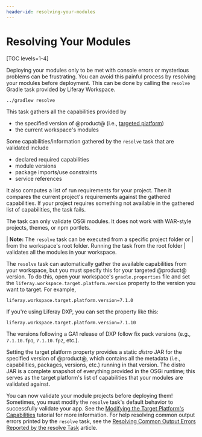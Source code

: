 ```yaml
---
header-id: resolving-your-modules
---
```


# Resolving Your Modules

[TOC levels=1-4]

Deploying your modules only to be met with console errors or mysterious
problems can be frustrating. You can avoid this painful process by resolving
your modules before deployment. This can be done by calling the
`resolve` Gradle task provided by Liferay Workspace.

    ../gradlew resolve

This task gathers all the capabilities provided by
 
- the specified version of @product@ (i.e., [targeted platform](/docs/7-1/tutorials/-/knowledge_base/t/managing-the-target-platform-for-liferay-workspace))
- the current workspace's modules

Some capabilities/information gathered by the `resolve` task that are validated
include

- declared required capabilities
- module versions
- package imports/use constraints
- service references

It also computes a list of run requirements for your project. Then it compares
the current project's requirements against the gathered capabilities. If your
project requires something not available in the gathered list of capabilities,
the task fails.

The task can only validate OSGi modules. It does not work with WAR-style
projects, themes, or npm portlets.

| **Note:** The `resolve` task can be executed from a specific project folder or
| from the workspace's root folder. Running the task from the root folder
| validates all the modules in your workspace.

The `resolve` task can automatically gather the available capabilities from your
workspace, but you must specify this for your targeted @product@ version. To do
this, open your workspace's `gradle.properties` file and set the
`liferay.workspace.target.platform.version` property to the version you want to
target. For example,

    liferay.workspace.target.platform.version=7.1.0

If you're using Liferay DXP, you can set the property like this:

    liferay.workspace.target.platform.version=7.1.10

The versions following a GA1 release of DXP follow fix pack versions (e.g.,
`7.1.10.fp1`, `7.1.10.fp2`, etc.).

Setting the target platform property provides a static *distro* JAR for the
specified version of @product@, which contains all the metadata (i.e.,
capabilities, packages, versions, etc.) running in that version. The distro JAR
is a complete snapshot of everything provided in the OSGi runtime; this serves
as the target platform's list of capabilities that your modules are validated
against.

You can now validate your module projects before deploying them! Sometimes, you
must modify the `resolve` task's default behavior to successfully validate your
app. See the 
[Modifying the Target Platform's Capabilities](/docs/7-1/tutorials/-/knowledge_base/t/modifying-the-target-platforms-capabilities)
tutorial for more information. For help resolving common output errors printed
by the `resolve` task, see the
[Resolving Common Output Errors Reported by the resolve Task](/docs/7-1/reference/-/knowledge_base/r/resolving-common-output-errors-reported-by-the-resolve-task)
article.
